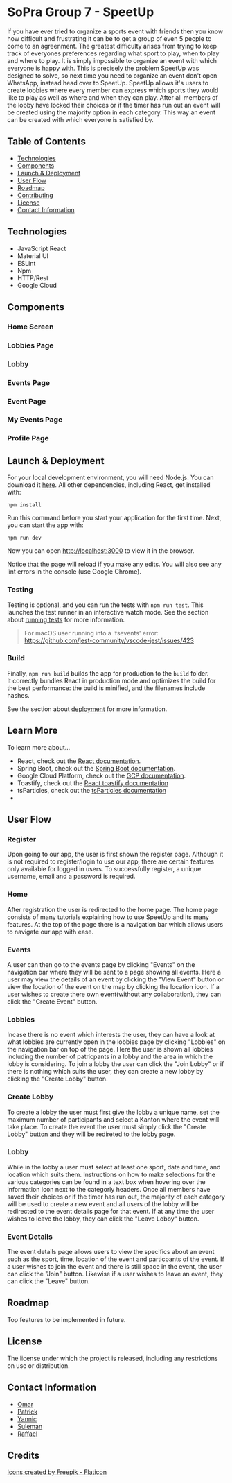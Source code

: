 # SoPra Group 7 - SpeetUp

If you have ever tried to organize a sports event with friends then you know how difficult and frustrating it can be to get a group of even 5 people to come to an agreenment. The greatest difficulty arises from trying to keep track of everyones preferences regarding what sport to play, when to play and where to play. It is simply impossible to organize an event with which everyone is happy with. This is precisely the problem SpeetUp was designed to solve, so next time you need to organize an event don't open WhatsApp, instead head over to SpeetUp. SpeetUp allows it's users to create lobbies where every member can express which sports they would like to play as well as where and when they can play. After all members of the lobby have locked their choices or if the timer has run out an event will be created using the majority option in each category. This way an event can be created with which everyone is satisfied by.


## Table of Contents

- [Technologies](#technologies)
- [Components](#components)
- [Launch & Deployment](#launch-&-deployment)
- [User Flow](#user-flow)
- [Roadmap](#roadmap)
- [Contributing](#contributing)
- [License](#license)
- [Contact Information](#contact-information)

## Technologies
- JavaScript React
- Material UI 
- ESLint
- Npm
- HTTP/Rest
- Google Cloud

## Components
### Home Screen
### Lobbies Page
### Lobby 
### Events Page
### Event Page
### My Events Page
### Profile Page

## Launch & Deployment

For your local development environment, you will need Node.js. You can download it [here](https://nodejs.org). All other dependencies, including React, get installed with:

```npm install```

Run this command before you start your application for the first time. Next, you can start the app with:

```npm run dev```

Now you can open [http://localhost:3000](http://localhost:3000) to view it in the browser.

Notice that the page will reload if you make any edits. You will also see any lint errors in the console (use Google Chrome).

### Testing
Testing is optional, and you can run the tests with `npm run test`.
This launches the test runner in an interactive watch mode. See the section about [running tests](https://facebook.github.io/create-react-app/docs/running-tests) for more information.

> For macOS user running into a 'fsevents' error: https://github.com/jest-community/vscode-jest/issues/423

### Build
Finally, `npm run build` builds the app for production to the `build` folder.<br>
It correctly bundles React in production mode and optimizes the build for the best performance: the build is minified, and the filenames include hashes.<br>

See the section about [deployment](https://facebook.github.io/create-react-app/docs/deployment) for more information.

## Learn More

To learn more about...
- React, check out the [React documentation](https://reactjs.org/).
- Spring Boot, check out the [Spring Boot documentation](https://spring.io/projects/spring-boot).
- Google Cloud Platform, check out the [GCP documentation](https://cloud.google.com/docs).
- Toastify, check out the [React toastify documentation](https://fkhadra.github.io/react-toastify/introduction/)
- tsParticles, check out the [tsParticles documentation](https://particles.js.org/)
- 
## User Flow

### Register

Upon going to our app, the user is first shown the register page. Although it is not required to register/login to use our app, there are certain features only available for logged in users. To successfully register, a unique username, email and a password is required.

### Home

After registration the user is redirected to the home page. The home page consists of many tutorials explaining how to use SpeetUp and its many features. At the top of the page there is a navigation bar which allows users to navigate our app with ease.

### Events

A user can then go to the events page by clicking "Events" on the navigation bar where they will be sent to a page showing all events. Here a user may view the details of an event by clicking the "View Event" button or view the location of the event on the map by clicking the location icon. If a user wishes to create there own event(without any collaboration), they can click the "Create Event" button.

### Lobbies

Incase there is no event which interests the user, they can have a look at what lobbies are currently open in the lobbies page by clicking "Lobbies" on the navigation bar on top of the page. Here the user is shown all lobbies including the number of patricpants in a lobby and the area in which the lobby is considering. To join a lobby the user can click the "Join Lobby" or if there is nothing which suits the user, they can create a new lobby by clicking the "Create Lobby" button.

### Create Lobby

To create a lobby the user must first give the lobby a unique name, set the maximum number of participants and select a Kanton where the event will take place. To create the event the user must simply click the "Create Lobby" button and they will be redireted to the lobby page.

### Lobby

While in the lobby a user must select at least one sport, date and time, and location which suits them. Instructions on how to make selections for the various categories can be found in a text box when hovering over the information icon next to the categoriy headers. Once all members have saved their choices or if the timer has run out, the majority of each category will be used to create a new event and all users of the lobby will be redirected to the event details page for that event. If at any time the user wishes to leave the lobby, they can click the "Leave Lobby" button.

### Event Details

The event details page allows users to view the specifics about an event such as the sport, time, location of the event and particpants of the event. If a user wishes to join the event and there is still space in the event, the user can click the "Join" button. Likewise if a user wishes to leave an event, they can click the "Leave" button. 

## Roadmap
Top features to be implemented in future.

## License

The license under which the project is released, including any restrictions on use or distribution.

## Contact Information

- [Omar](https://github.com/oaboha)
- [Patrick](https://github.com/patrick9051)
- [Yannic](https://github.com/cinnayre)
- [Suleman](https://github.com/SuleKhan)
- [Raffael](https://github.com/theraffael)

## Credits

<a href="https://www.flaticon.com/authors/freepik" title="icons">Icons created by Freepik - Flaticon</a><br>
